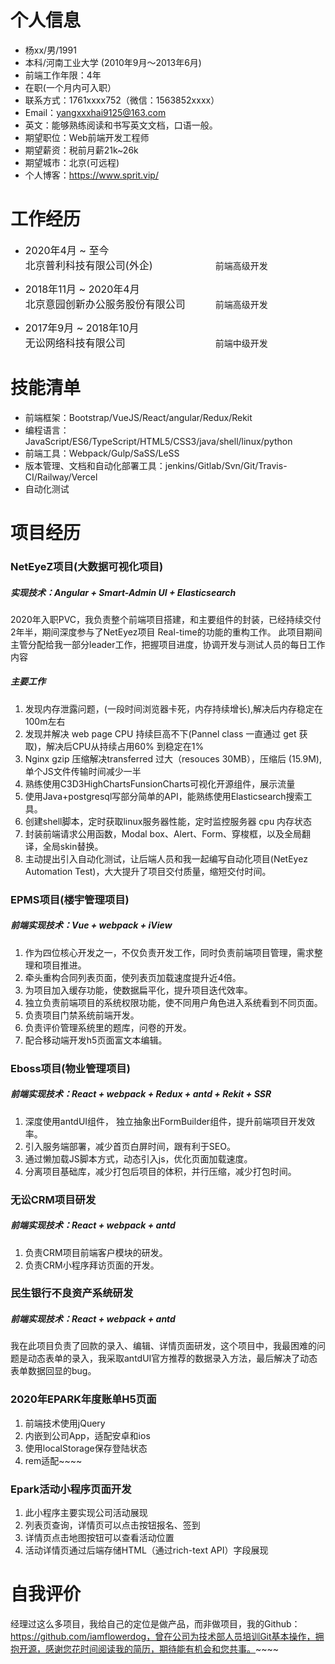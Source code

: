 # 个人信息

* 杨xx/男/1991
* 本科/河南工业大学 (2010年9月～2013年6月)
* 前端工作年限：4年
* 在职(一个月内可入职）
* 联系方式：1761xxxx752（微信：1563852xxxx）
* Email：yangxxxhai9125@163.com
* 英文：能够熟练阅读和书写英文文档，口语一般。
* 期望职位：Web前端开发工程师
* 期望薪资：税前月薪21k~26k
* 期望城市：北京(可远程)
* 个人博客：https://www.sprit.vip/

# 工作经历
* <span class="size" style="font-size:16px; width: 200px; display: inline-block">2020年4月 ~ 至今</span> <span class="size" style="font-size:16px; width: 300px; display: inline-block">北京普利科技有限公司(外企)</span>    前端高级开发

* <span class="size" style="font-size:16px; width: 200px; display: inline-block">2018年11月 ~ 2020年4月</span> <span class="size" style="font-size:16px; width: 300px; display: inline-block">北京意园创新办公服务股份有限公司</span>  前端高级开发

* <span class="size" style="font-size:16px; width: 200px; display: inline-block">2017年9月 ~ 2018年10月</span> <span class="size" style="font-size:16px; width: 300px; display: inline-block">无讼网络科技有限公司</span>  前端中级开发

# 技能清单

* 前端框架：Bootstrap/VueJS/React/angular/Redux/Rekit
* 编程语言：JavaScript/ES6/TypeScript/HTML5/CSS3/java/shell/linux/python
* 前端工具：Webpack/Gulp/SaSS/LeSS
* 版本管理、文档和自动化部署工具：jenkins/Gitlab/Svn/Git/Travis-CI/Railway/Vercel
* 自动化测试



# 项目经历
### NetEyeZ项目(大数据可视化项目)

##### 实现技术：Angular + Smart-Admin UI + Elasticsearch

2020年入职PVC，我负责整个前端项目搭建，和主要组件的封装，已经持续交付2年半，期间深度参与了NetEyez项目 Real-time的功能的重构工作。
此项目期间主管分配给我一部分leader工作，把握项目进度，协调开发与测试人员的每日工作内容

##### 主要工作
1. 发现内存泄露问题，(一段时间浏览器卡死，内存持续增长),解决后内存稳定在100m左右
2. 发现并解决 web page CPU 持续巨高不下(Pannel class 一直通过 get 获取)，解决后CPU从持续占用60% 到稳定在1%
3. Nginx gzip 压缩解决transferred 过大（resouces 30MB），压缩后 (15.9M), 单个JS文件传输时间减少一半
4. 熟练使用C3D3HighChartsFunsionCharts可视化开源组件，展示流量
5. 使用Java+postgresql写部分简单的API，能熟练使用Elasticsearch搜索工具。
6. 创建shell脚本，定时获取linux服务器性能，定时监控服务器 cpu 内存状态
7. 封装前端请求公用函数，Modal box、Alert、Form、穿梭框，以及全局翻译，全局skin替换。
8. 主动提出引入自动化测试，让后端人员和我一起编写自动化项目(NetEyez Automation Test)，大大提升了项目交付质量，缩短交付时间。

### EPMS项目(楼宇管理项目)

##### 前端实现技术：Vue + webpack + iView

1. 作为四位核心开发之一，不仅负责开发工作，同时负责前端项目管理，需求整理和项目推进。
2. 牵头重构合同列表页面，使列表页加载速度提升近4倍。
3. 为项目加入缓存功能，使数据扁平化，提升项目迭代效率。
4. 独立负责前端项目的系统权限功能，使不同用户角色进入系统看到不同页面。
5. 负责项目门禁系统前端开发。
6. 负责评价管理系统里的题库，问卷的开发。
7. 配合移动端开发h5页面富文本编辑。

### Eboss项目(物业管理项目)

##### 前端实现技术：React + webpack + Redux + antd + Rekit + SSR

1. 深度使用antdUI组件， 独立抽象出FormBuilder组件，提升前端项目开发效率。
2. 引入服务端部署，减少首页白屏时间，跟有利于SEO。
3. 通过懒加载JS脚本方式，动态引入js，优化页面加载速度。
4. 分离项目基础库，减少打包后项目的体积，并行压缩，减少打包时间。

### 无讼CRM项目研发

##### 前端实现技术：React + webpack + antd

1. 负责CRM项目前端客户模块的研发。
2. 负责CRM小程序拜访页面的开发。

### 民生银行不良资产系统研发

##### 前端实现技术：React + webpack + antd

我在此项目负责了回款的录入、编辑、详情页面研发，这个项目中，我最困难的问题是动态表单的录入，我采取antdUI官方推荐的数据录入方法，最后解决了动态表单数据回显的bug。

###  2020年EPARK年度账单H5页面
1. 前端技术使用jQuery
2. 内嵌到公司App，适配安卓和ios
3. 使用localStorage保存登陆状态
4. rem适配~~~~

###  Epark活动小程序页面开发
1. 此小程序主要实现公司活动展现
2. 列表页查询，详情页可以点击按钮报名、签到
3. 详情页点击地图按钮可以查看活动位置
4. 活动详情页通过后端存储HTML（通过rich-text API）字段展现



# 自我评价

经理过这么多项目，我给自己的定位是做产品，而非做项目，我的Github：https://github.com/iamflowerdog，曾在公司为技术部人员培训Git基本操作，拥抱开源，感谢您花时间阅读我的简历，期待能有机会和您共事。~~~~